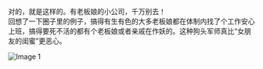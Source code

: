 对的，就是这样的。有老板娘的小公司，千万别去！  
回想了一下圈子里的例子，搞得有生有色的大多老板娘都在体制内找了个工作安心上班，搞得要死不活的都有个老板娘或者亲戚在作妖的。这种狗头军师真比“女朋友的闺蜜”更恶心。

![Image 1](https://files.e5n.cc/media_attachments/files/113/792/350/035/839/856/original/f12ccf26c7912018.jpg)
